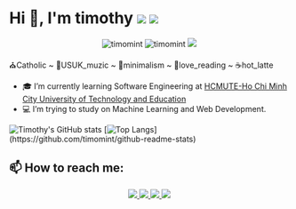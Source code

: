 <h1 align="left">Hi 👋, I'm timothy <img src="https://img.icons8.com/color/48/000000/vietnam-circular.png"/> <img src="https://img.icons8.com/fluent/48/000000/church.png"/> </h1>

<p align="center"> 
  <img src="https://komarev.com/ghpvc/?username=timomint" alt="timomint" /> 
  <img src="https://badges.pufler.dev/repos/timomint" alt="timomint" /> 
  <img src="https://visitor-badge.laobi.icu/badge?page_id=timomint.timomint")
</p>

⛪Catholic ~ 🎼USUK_muzic ~ 🍏minimalism ~ 📖love_reading ~ ☕hot_latte

  
- 🎓 I’m currently learning Software Engineering at [HCMUTE-Ho Chi Minh City University of Technology and Education](http://en.hcmute.edu.vn/)
- 💻 I’m trying to study on Machine Learning and Web Development. 

![Timothy's GitHub stats](https://github-readme-stats.vercel.app/api?username=timomint&count_private=true&show_icons=true&theme=dark)
[![Top Langs](https://github-readme-stats.vercel.app/api/top-langs/?username=timomint&theme=dark&layout="compat")](https://github.com/timomint/github-readme-stats)

## 📫 How to reach me:

<p align="center">
  <a href="https://www.facebook.com/tadeothien" alt="Facebook">
    <img src="https://img.icons8.com/fluent/48/000000/facebook-new.png" target="_blank" />
  </a> 
  <a href="https://github.com/timomint" alt="Github">
    <img src="https://img.icons8.com/fluent/48/000000/github.png"/>
  </a> 
  <a href="https://https://www.flickr.com/photos/timothylysf/" alt="Flickr" target="_blank" >
    <img src="https://img.icons8.com/fluent/48/000000/youtube-play.png"/>
  </a>
  <a href="https://linkedin.com/in/timomint" target="_blank">
    <img src="https://img.icons8.com/fluent/48/000000/linkedin.png"/>
  </a>
</p>





 
<!--https://github.com/anuraghazra/github-readme-stats/blob/master/themes/README.md-->
